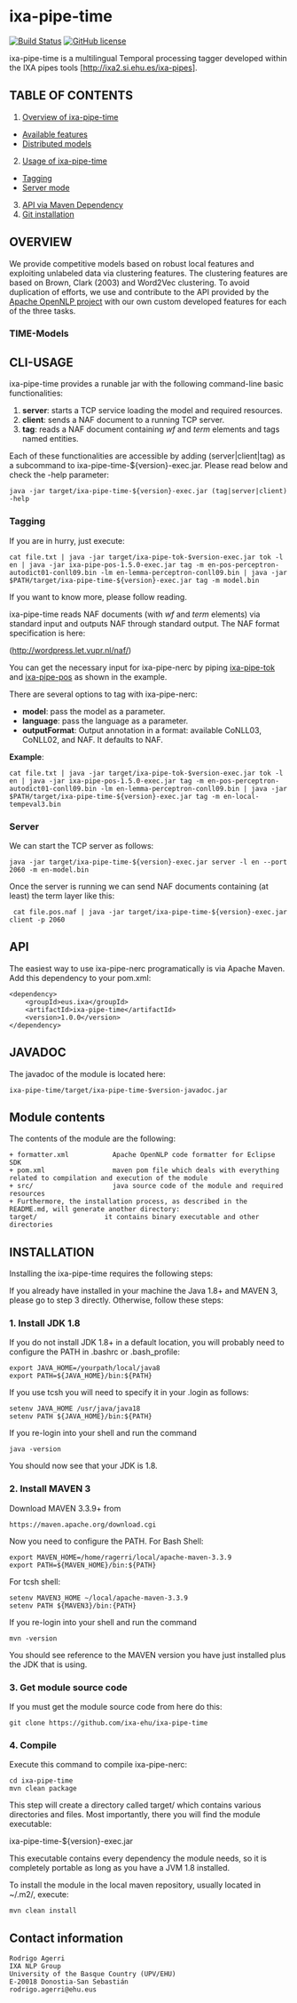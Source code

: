 
ixa-pipe-time
=============
[![Build Status](https://travis-ci.org/ixa-ehu/ixa-pipe-nerc.svg?branch=master)](https://travis-ci.org/ixa-ehu/ixa-pipe-time)
[![GitHub license](https://img.shields.io/badge/license-Apache%202-blue.svg)](https://raw.githubusercontent.com/apache/opennlp/master/LICENSE)

ixa-pipe-time is a multilingual Temporal processing tagger developed within the IXA pipes tools  [http://ixa2.si.ehu.es/ixa-pipes].

## TABLE OF CONTENTS

1. [Overview of ixa-pipe-time](#overview)
  + [Available features](#features)
  + [Distributed models](#time-models)
2. [Usage of ixa-pipe-time](#cli-usage)
  + [Tagging](#tagging)
  + [Server mode](#server)
3. [API via Maven Dependency](#api)
4. [Git installation](#installation)

## OVERVIEW

We provide competitive models based on robust local features and exploiting unlabeled data
via clustering features. The clustering features are based on Brown, Clark (2003)
and Word2Vec clustering. To avoid duplication of efforts, we use and contribute to the API provided by the
[Apache OpenNLP project](http://opennlp.apache.org) with our own custom developed features for each of the three tasks.

### TIME-Models

## CLI-USAGE

ixa-pipe-time provides a runable jar with the following command-line basic functionalities:

1. **server**: starts a TCP service loading the model and required resources.
2. **client**: sends a NAF document to a running TCP server.
3. **tag**: reads a NAF document containing *wf* and *term* elements and tags named
   entities.

Each of these functionalities are accessible by adding (server|client|tag) as a
subcommand to ixa-pipe-time-${version}-exec.jar. Please read below and check the -help
parameter:

````shell
java -jar target/ixa-pipe-time-${version}-exec.jar (tag|server|client) -help
````

### Tagging

If you are in hurry, just execute:

````shell
cat file.txt | java -jar target/ixa-pipe-tok-$version-exec.jar tok -l en | java -jar ixa-pipe-pos-1.5.0-exec.jar tag -m en-pos-perceptron-autodict01-conll09.bin -lm en-lemma-perceptron-conll09.bin | java -jar $PATH/target/ixa-pipe-time-${version}-exec.jar tag -m model.bin
````

If you want to know more, please follow reading.

ixa-pipe-time reads NAF documents (with *wf* and *term* elements) via standard input and outputs NAF
through standard output. The NAF format specification is here:

(http://wordpress.let.vupr.nl/naf/)

You can get the necessary input for ixa-pipe-nerc by piping
[ixa-pipe-tok](https://github.com/ixa-ehu/ixa-pipe-tok) and
[ixa-pipe-pos](https://github.com/ixa-ehu/ixa-pipe-pos) as shown in the
example.

There are several options to tag with ixa-pipe-nerc:

+ **model**: pass the model as a parameter.
+ **language**: pass the language as a parameter.
+ **outputFormat**: Output annotation in a format: available CoNLL03, CoNLL02, and NAF. It defaults to NAF.

**Example**:

````shell
cat file.txt | java -jar target/ixa-pipe-tok-$version-exec.jar tok -l en | java -jar ixa-pipe-pos-1.5.0-exec.jar tag -m en-pos-perceptron-autodict01-conll09.bin -lm en-lemma-perceptron-conll09.bin | java -jar $PATH/target/ixa-pipe-time-${version}-exec.jar tag -m en-local-tempeval3.bin
````

### Server

We can start the TCP server as follows:

````shell
java -jar target/ixa-pipe-time-${version}-exec.jar server -l en --port 2060 -m en-model.bin
````
Once the server is running we can send NAF documents containing (at least) the term layer like this:

````shell
 cat file.pos.naf | java -jar target/ixa-pipe-time-${version}-exec.jar client -p 2060
````

## API

The easiest way to use ixa-pipe-nerc programatically is via Apache Maven. Add
this dependency to your pom.xml:

````shell
<dependency>
    <groupId>eus.ixa</groupId>
    <artifactId>ixa-pipe-time</artifactId>
    <version>1.0.0</version>
</dependency>
````

## JAVADOC

The javadoc of the module is located here:

````shell
ixa-pipe-time/target/ixa-pipe-time-$version-javadoc.jar
````

## Module contents

The contents of the module are the following:

    + formatter.xml           Apache OpenNLP code formatter for Eclipse SDK
    + pom.xml                 maven pom file which deals with everything related to compilation and execution of the module
    + src/                    java source code of the module and required resources
    + Furthermore, the installation process, as described in the README.md, will generate another directory:
    target/                 it contains binary executable and other directories

## INSTALLATION

Installing the ixa-pipe-time requires the following steps:

If you already have installed in your machine the Java 1.8+ and MAVEN 3, please go to step 3
directly. Otherwise, follow these steps:

### 1. Install JDK 1.8

If you do not install JDK 1.8+ in a default location, you will probably need to configure the PATH in .bashrc or .bash_profile:

````shell
export JAVA_HOME=/yourpath/local/java8
export PATH=${JAVA_HOME}/bin:${PATH}
````

If you use tcsh you will need to specify it in your .login as follows:

````shell
setenv JAVA_HOME /usr/java/java18
setenv PATH ${JAVA_HOME}/bin:${PATH}
````

If you re-login into your shell and run the command

````shell
java -version
````

You should now see that your JDK is 1.8.

### 2. Install MAVEN 3

Download MAVEN 3.3.9+ from

````shell
https://maven.apache.org/download.cgi
````
Now you need to configure the PATH. For Bash Shell:

````shell
export MAVEN_HOME=/home/ragerri/local/apache-maven-3.3.9
export PATH=${MAVEN_HOME}/bin:${PATH}
````

For tcsh shell:

````shell
setenv MAVEN3_HOME ~/local/apache-maven-3.3.9
setenv PATH ${MAVEN3}/bin:{PATH}
````

If you re-login into your shell and run the command

````shell
mvn -version
````

You should see reference to the MAVEN version you have just installed plus the JDK that is using.

### 3. Get module source code

If you must get the module source code from here do this:

````shell
git clone https://github.com/ixa-ehu/ixa-pipe-time
````

### 4. Compile

Execute this command to compile ixa-pipe-nerc:

````shell
cd ixa-pipe-time
mvn clean package
````
This step will create a directory called target/ which contains various directories and files.
Most importantly, there you will find the module executable:

ixa-pipe-time-${version}-exec.jar

This executable contains every dependency the module needs, so it is completely portable as long
as you have a JVM 1.8 installed.

To install the module in the local maven repository, usually located in ~/.m2/, execute:

````shell
mvn clean install
````

## Contact information

````shell
Rodrigo Agerri
IXA NLP Group
University of the Basque Country (UPV/EHU)
E-20018 Donostia-San Sebastián
rodrigo.agerri@ehu.eus
````
